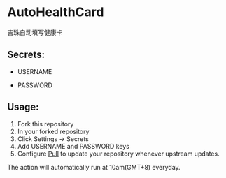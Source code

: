 # AutoHealthCard

吉珠自动填写健康卡

## Secrets:
+ USERNAME

+ PASSWORD

## Usage:
1. Fork this repository
2. In your forked repository
3. Click Settings -> Secrets
4. Add USERNAME and PASSWORD keys
5. Configure [Pull](https://github.com/wei/pull) to update your repository whenever upstream updates.

The action will automatically run at 10am(GMT+8) everyday.
